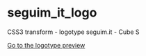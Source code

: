 # seguim_it_logo

CSS3 transform - logotype seguim.it - Cube S

[Go to the logotype preview](http://cssdeck.com/labs/fdnirc7f "Logotype preview") 
